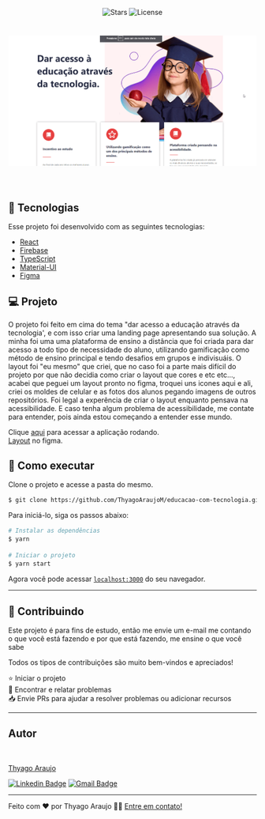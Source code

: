 <p align="center">
  <img src="https://img.shields.io/github/stars/thyagoaraujom/educacao-com-tecnologia?label=stars&message=MIT&color=8257E5&labelColor=000000" alt="Stars">

  <img  src="https://img.shields.io/static/v1?label=license&message=MIT&color=8257E5&labelColor=000000" alt="License">   
</p>

<h1 align="center">
    <img alt="Educação com tecnologia" src="./github/educacao-com-tecnologia.gif" />
</h1>

<br>

## 🧪 Tecnologias

Esse projeto foi desenvolvido com as seguintes tecnologias:

- [React](https://reactjs.org)
- [Firebase](https://firebase.google.com/)
- [TypeScript](https://www.typescriptlang.org/)
- [Material-UI](https://sass-lang.com)
- [Figma](https://figma.com)

## 💻 Projeto

O projeto foi feito em cima do tema "dar acesso a educação através da tecnologia', e com isso criar uma landing page apresentando sua solução. A minha foi uma  uma plataforma de ensino a distância que foi criada para dar acesso a todo tipo de necessidade do aluno, utilizando gamificação como método de ensino principal e tendo desafios em grupos e indivisuáis. O layout foi "eu mesmo" que criei, que no caso foi a parte mais difícil do projeto por que não decidia como criar o layout que cores e etc etc..., acabei que peguei um layout pronto no figma, troquei uns icones aqui e ali, criei os moldes de celular e as fotos dos alunos pegando imagens de outros repositórios. Foi legal a experência de criar o layout enquanto pensava na acessibilidade. E caso tenha algum problema de acessibilidade, me contate para entender, pois ainda estou começando a entender esse mundo.

Clique <a target="_blank" href="https://educacao-com-tecnologia.vercel.app">aqui</a> para acessar a aplicação rodando.
<br/>
<a target="_blank" href="https://www.figma.com/file/ofRGrBCbZdHEgq59p6LgMR/Educa%C3%A7%C3%A3o-com-tecnologia?node-id=69%3A5241">Layout</a> no figma.

## 🚀 Como executar

Clone o projeto e acesse a pasta do mesmo.

```bash
$ git clone https://github.com/ThyagoAraujoM/educacao-com-tecnologia.git
```

Para iniciá-lo, siga os passos abaixo:
```bash
# Instalar as dependências
$ yarn

# Iniciar o projeto
$ yarn start
```
Agora você pode acessar [`localhost:3000`](http://localhost:3000) do seu navegador.

---

<h2 id="--Contributing"> 🤝 Contribuindo </h2>

Este projeto é para fins de estudo, então me envie um e-mail me contando o que você está fazendo e por que está fazendo, me ensine o que você sabe

Todos os tipos de contribuições são muito bem-vindos e apreciados!

⭐️ Iniciar o projeto
</br>
🐛 Encontrar e relatar problemas
</br>
📥 Envie PRs para ajudar a resolver problemas ou adicionar recursos

---

<h2 id="-autor">Autor</h2>

<a href="https://github.com/thyagoaraujom">
 <img style="border-radius: 50%;" src="https://avatars.githubusercontent.com/u/51569984" width="100px;" alt=""/>
</br>
<p> Thyago Araujo <p>
</a>

[![Linkedin Badge](https://img.shields.io/badge/-ThyagoAraujo-blue?style=flat-square&logo=Linkedin&logoColor=white&link=https://www.linkedin.com/in/thyago-araujo-m/)](https://www.linkedin.com/in/thyago-araujo-m/)
[![Gmail Badge](https://img.shields.io/badge/-thyagoaraujomotta@gmail.com-c14438?style=flat-square&logo=Gmail&logoColor=white&link=mailto:thyagoaraujomotta@gmail.com)](mailto:thyagoaraujomotta@gmail.com)

---

Feito com ❤️ por Thyago Araujo 👋🏽 [Entre em contato!](https://www.linkedin.com/in/thyago-araujo-m/)

